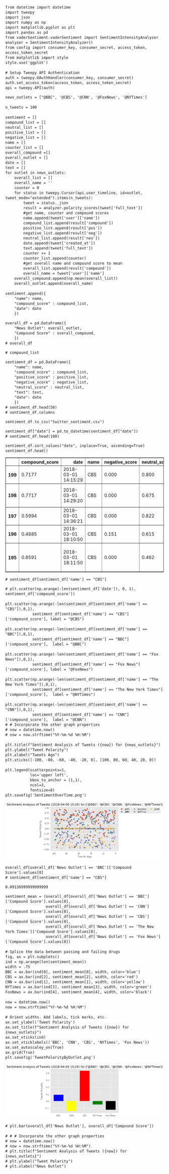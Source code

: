 

```
from datetime import datetime
import tweepy
import json
import numpy as np
import matplotlib.pyplot as plt
import pandas as pd
from vaderSentiment.vaderSentiment import SentimentIntensityAnalyzer
analyzer = SentimentIntensityAnalyzer()
from config import consumer_key, consumer_secret, access_token, access_token_secret
from matplotlib import style
style.use('ggplot')

# Setup Tweepy API Authentication
auth = tweepy.OAuthHandler(consumer_key, consumer_secret)
auth.set_access_token(access_token, access_token_secret)
api = tweepy.API(auth)
```


```
news_outlets = ["@BBC", '@CBS', '@CNN', '@FoxNews', '@NYTimes']

n_tweets = 100

sentiment = []
compound_list = []
neutral_list = []
positive_list = []
negative_list = []
name = []
counter_list = []
overall_compound =[]
overall_outlet = []
date = []
text = []
for outlet in news_outlets:
    overall_list = []
    overall_name = ''
    counter = 0
    for status in tweepy.Cursor(api.user_timeline, id=outlet, tweet_mode="extended").items(n_tweets):
        tweet = status._json
        result = analyzer.polarity_scores(tweet['full_text'])
        #get name, counter and compound scores
        name.append(tweet['user']['name'])
        compound_list.append(result['compound'])
        positive_list.append(result['pos'])
        negative_list.append(result['neg'])
        neutral_list.append(result['neu'])
        date.append(tweet['created_at'])
        text.append(tweet['full_text'])
        counter += 1
        counter_list.append(counter)        
        #get overall name and compound score to mean
        overall_list.append(result['compound'])
        overall_name = tweet['user']['name']
    overall_compound.append(np.mean(overall_list))
    overall_outlet.append(overall_name)
    
sentiment.append({
    "name": name,
    "compound_score" : compound_list,
    "date": date
    })

```


```
overall_df = pd.DataFrame({
    "News Outlet": overall_outlet,
    "Compound Score" : overall_compound,
    })
# overall_df
```


```
# compound_list
```


```
sentiment_df = pd.DataFrame({
    "name": name,
    "compound_score" : compound_list,
    "positive_score" : positive_list,
    "negative_score" : negative_list,
    "neutral_score" : neutral_list,
    "text": text,
    "date": date
    })
# sentiment_df.head(50)
# sentiment_df.columns
```


```
sentiment_df.to_csv("twitter_sentiment.csv")
```


```
sentiment_df["date"] = pd.to_datetime(sentiment_df["date"])
# sentiment_df.head(100)
```


```
sentiment_df.sort_values("date", inplace=True, ascending=True)
sentiment_df.head()
```




<div>
<style scoped>
    .dataframe tbody tr th:only-of-type {
        vertical-align: middle;
    }

    .dataframe tbody tr th {
        vertical-align: top;
    }

    .dataframe thead th {
        text-align: right;
    }
</style>
<table border="1" class="dataframe">
  <thead>
    <tr style="text-align: right;">
      <th></th>
      <th>compound_score</th>
      <th>date</th>
      <th>name</th>
      <th>negative_score</th>
      <th>neutral_score</th>
      <th>positive_score</th>
      <th>text</th>
    </tr>
  </thead>
  <tbody>
    <tr>
      <th>199</th>
      <td>0.7177</td>
      <td>2018-03-01 14:15:29</td>
      <td>CBS</td>
      <td>0.000</td>
      <td>0.800</td>
      <td>0.200</td>
      <td>.@ChrisStapleton, @ThomasRhett, @mirandalamber...</td>
    </tr>
    <tr>
      <th>198</th>
      <td>0.7717</td>
      <td>2018-03-01 14:29:20</td>
      <td>CBS</td>
      <td>0.000</td>
      <td>0.675</td>
      <td>0.325</td>
      <td>RT @ACMawards: Please give a round of applause...</td>
    </tr>
    <tr>
      <th>197</th>
      <td>0.5994</td>
      <td>2018-03-01 14:36:21</td>
      <td>CBS</td>
      <td>0.000</td>
      <td>0.822</td>
      <td>0.178</td>
      <td>RT @ACMawards: Congratulations to this year’s ...</td>
    </tr>
    <tr>
      <th>196</th>
      <td>0.4885</td>
      <td>2018-03-01 18:10:50</td>
      <td>CBS</td>
      <td>0.151</td>
      <td>0.615</td>
      <td>0.234</td>
      <td>RT @KeithUrban: ACMs...... HOLY SMOKES!!!!! MA...</td>
    </tr>
    <tr>
      <th>195</th>
      <td>0.8591</td>
      <td>2018-03-01 18:11:50</td>
      <td>CBS</td>
      <td>0.000</td>
      <td>0.462</td>
      <td>0.538</td>
      <td>RT @KelseaBallerini: Ohhhhh goodness. Incredib...</td>
    </tr>
  </tbody>
</table>
</div>




```
# sentiment_df[sentiment_df['name'] == "CBS"]
```


```
# plt.scatter(np.arange(-len(sentiment_df['date']), 0, 1), sentiment_df['compound_score'])

plt.scatter(np.arange(-len(sentiment_df[sentiment_df['name'] == "CBS"]),0,1), 
            sentiment_df[sentiment_df['name'] == "CBS"]['compound_score'], label = "@CBS")

plt.scatter(np.arange(-len(sentiment_df[sentiment_df['name'] == "BBC"]),0,1), 
            sentiment_df[sentiment_df['name'] == "BBC"]['compound_score'],  label = "@BBC")

plt.scatter(np.arange(-len(sentiment_df[sentiment_df['name'] == "Fox News"]),0,1), 
            sentiment_df[sentiment_df['name'] == "Fox News"]['compound_score'], label = "@FoxNews")

plt.scatter(np.arange(-len(sentiment_df[sentiment_df['name'] == "The New York Times"]),0,1), 
            sentiment_df[sentiment_df['name'] == "The New York Times"]['compound_score'],  label = "@NYTimes")

plt.scatter(np.arange(-len(sentiment_df[sentiment_df['name'] == "CNN"]),0,1), 
            sentiment_df[sentiment_df['name'] == "CNN"]['compound_score'],  label = "@CNN")
# # Incorporate the other graph properties
# now = datetime.now()
# now = now.strftime("%Y-%m-%d %H:%M")

plt.title(f"Sentiment Analysis of Tweets ({now}) for {news_outlets}")
plt.ylabel("Tweet Polarity")
plt.xlabel("Tweets Ago")
plt.xticks([-100, -80, -60, -40, -20, 0], [100, 80, 60, 40, 20, 0])

plt.legend(scatterpoints=1,
           loc='upper left',
           bbox_to_anchor = (1,1),
           ncol=3,
           fontsize=8)
plt.savefig('SentimentOverTime.png')

```


![png](output_9_0.png)



```
overall_df[overall_df['News Outlet'] == 'BBC']['Compound Score'].values[0]
# sentiment_df[sentiment_df['name'] == "CBS"]

```




    0.09136999999999999




```
sentiment_mean = (overall_df[overall_df['News Outlet'] == 'BBC']['Compound Score'].values[0], 
                  overall_df[overall_df['News Outlet'] == 'CNN']['Compound Score'].values[0], 
                  overall_df[overall_df['News Outlet'] == 'CBS']['Compound Score'].values[0], 
                  overall_df[overall_df['News Outlet'] == 'The New York Times']['Compound Score'].values[0],
                  overall_df[overall_df['News Outlet'] == 'Fox News']['Compound Score'].values[0])

# Splice the data between passing and failing drugs
fig, ax = plt.subplots()
ind = np.arange(len(sentiment_mean))  
width = .75
BBC = ax.bar(ind[0], sentiment_mean[0], width, color='blue')
CBS = ax.bar(ind[2], sentiment_mean[2], width, color='red')
CNN = ax.bar(ind[1], sentiment_mean[1], width, color='yellow')
NYTimes = ax.bar(ind[3], sentiment_mean[3], width, color='green')
FoxNews = ax.bar(ind[4], sentiment_mean[4], width, color='black')

now = datetime.now()
now = now.strftime("%Y-%m-%d %H:%M")

# Orient widths. Add labels, tick marks, etc. 
ax.set_ylabel('Tweet Polarity')
ax.set_title(f"Sentiment Analysis of Tweets ({now}) for {news_outlets}")
ax.set_xticks(ind)
ax.set_xticklabels(('BBC', 'CNN', 'CBS', 'NYTimes', 'Fox News'))
ax.set_autoscaley_on(True)
ax.grid(True)
plt.savefig('TweetPolarityByOutlet.png')

```


![png](output_11_0.png)



```
# plt.bar(overall_df['News Outlet'], overall_df['Compound Score'])

# # # Incorporate the other graph properties
# now = datetime.now()
# now = now.strftime("%Y-%m-%d %H:%M")
# plt.title(f"Sentiment Analysis of Tweets ({now}) for {news_outlets}")
# plt.ylabel("Tweet Polarity")
# plt.xlabel("News Outlet")

```
